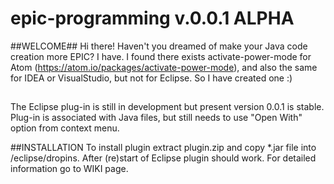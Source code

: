 # epic-programming v.0.0.1 ALPHA

##WELCOME##
Hi there!
Haven't you dreamed of make your Java code creation more EPIC?
I have.
I found there exists activate-power-mode for Atom (https://atom.io/packages/activate-power-mode), and also the same for IDEA or VisualStudio, but not for Eclipse.
So I have created one :) 
##


The Eclipse plug-in is still in development but present version 0.0.1 is stable.
Plug-in is associated with Java files, but still needs to use "Open With" option from context menu. 




##INSTALLATION
To install plugin extract plugin.zip and copy *.jar file into /eclipse/dropins.
After (re)start of Eclipse plugin should work.
For detailed information go to WIKI page.
##

